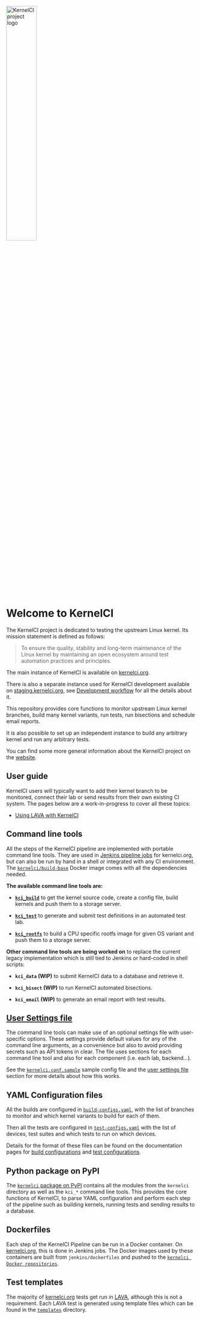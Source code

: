 <img src="https://kernelci.org/image/kernelci-horizontal-color.png"
     alt="KernelCI project logo"
     width="40%" />

# Welcome to KernelCI

The KernelCI project is dedicated to testing the upstream Linux kernel.  Its
mission statement is defined as follows:

> To ensure the quality, stability and long-term maintenance of the Linux
> kernel by maintaining an open ecosystem around test automation practices and
> principles.

The main instance of KernelCI is available on
[kernelci.org](https://kernelci.org).

There is also a separate instance used for KernelCI development available on
[staging.kernelci.org](https://staging.kernelci.org), see [Development
workflow](https://kernelci.org/docs/instances/staging/) for all the details about it.

This repository provides core functions to monitor upstream Linux kernel
branches, build many kernel variants, run tests, run bisections and schedule
email reports.

It is also possible to set up an independent instance to build any arbitrary
kernel and run any arbitrary tests.

You can find some more general information about the KernelCI project on the
[website](https://kernelci.org/docs).


## User guide

KernelCI users will typically want to add their kernel branch to be monitored,
connect their lab or send results from their own existing CI system.  The pages
below are a work-in-progress to cover all these topics:

* [Using LAVA with KernelCI](https://kernelci.org/docs/labs/lava/)


## Command line tools

All the steps of the KernelCI pipeline are implemented with portable command
line tools.  They are used in [Jenkins pipeline
jobs](https://github.com/kernelci/kernelci-jenkins/tree/master/jobs) for
kernelci.org, but can also be run by hand in a shell or integrated with any CI
environment.  The
[`kernelci/build-base`](https://hub.docker.com/r/kernelci/build-base) Docker
image comes with all the dependencies needed.

**The available command line tools are:**

* **[`kci_build`](doc/kci_build.md)** to get the kernel source code, create a
  config file, build kernels and push them to a storage server.

* **[`kci_test`](doc/kci_test.md)** to generate and submit test definitions in
  an automated test lab.

* **[`kci_rootfs`](doc/kci_rootfs.md)** to build a CPU specific rootfs image
  for given OS variant and push them to a storage server.

**Other command line tools are being worked on** to replace the current legacy
implementation which is still tied to Jenkins or hard-coded in shell scripts:

* **`kci_data` (WIP)** to submit KernelCI data to a database and retrieve it.

* **`kci_bisect` (WIP)** to run KernelCI automated bisections.

* **`kci_email` (WIP)** to generate an email report with test results.


## [User Settings file](doc/settings.md)

The command line tools can make use of an optional settings file with
user-specific options.  These settings provide default values for any of the
command line arguments, as a convenience but also to avoid providing secrets
such as API tokens in clear.  The file uses sections for each command line tool
and also for each component (i.e. each lab, backend...).

See the [`kernelci.conf.sample`](kernelci.conf.sample) sample config file and
the [user settings file](doc/settings.md) section for more details about how
this works.

## YAML Configuration files

All the builds are configured in
[`build-configs.yaml`](https://github.com/kernelci/kernelci-core/blob/main/config/core/build-configs.yaml),
with the list of branches to monitor and which kernel variants to build for
each of them.

Then all the tests are configured in
[`test-configs.yaml`](https://github.com/kernelci/kernelci-core/blob/main/config/core/test-configs.yaml)
with the list of devices, test suites and which tests to run on which devices.

Details for the format of these files can be found on the documentation pages for [build
configurations](https://kernelci.org/docs/core/config/build-configs/)
and [test
configurations](https://kernelci.org/docs/core/config/test-configs/).


## Python package on PyPI

The [`kernelci` package on PyPI](https://pypi.org/project/kernelci/) contains
all the modules from the `kernelci` directory as well as the `kci_*` command
line tools.  This provides the core functions of KernelCI, to parse YAML
configuration and perform each step of the pipeline such as building kernels,
running tests and sending results to a database.


## Dockerfiles

Each step of the KernelCI Pipeline can be run in a Docker container.  On
[kernelci.org](https://kernelci.org), this is done in Jenkins jobs.  The Docker
images used by these containers are built from `jenkins/dockerfiles` and pushed
to the [`kernelci Docker
repositories`](https://cloud.docker.com/u/kernelci/repository/list).


## Test templates

The majority of [kernelci.org](https://kernelci.org) tests get run in
[LAVA](https://lavasoftware.org/), although this is not a requirement.  Each
LAVA test is generated using template files which can be found in the
[`templates`](https://github.com/kernelci/kernelci-core/tree/main/config/lava)
directory.
